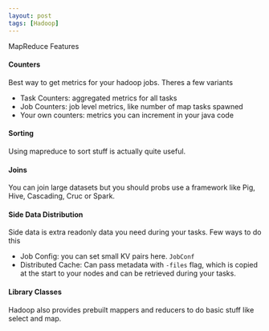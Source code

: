 ```yaml
---
layout: post
tags: [Hadoop]
---
```

MapReduce Features

#### Counters
Best way to get metrics for your hadoop jobs. Theres a few variants
- Task Counters: aggregated metrics for all tasks
- Job Counters: job level metrics, like number of map tasks spawned
- Your own counters: metrics you can increment in your java code

#### Sorting
Using mapreduce to sort stuff is actually quite useful.
#### Joins
You can join large datasets but you should probs use a framework like Pig, Hive, Cascading, Cruc or Spark.
#### Side Data Distribution
Side data is extra readonly data you need during your tasks. Few ways to do this
- Job Config: you can set small KV pairs here. `JobConf`
- Distributed Cache: Can pass metadata with `-files` flag, which is copied at the start to your nodes and can be retrieved during your tasks.

#### Library Classes
Hadoop also provides prebuilt mappers and reducers to do basic stuff like select and map.